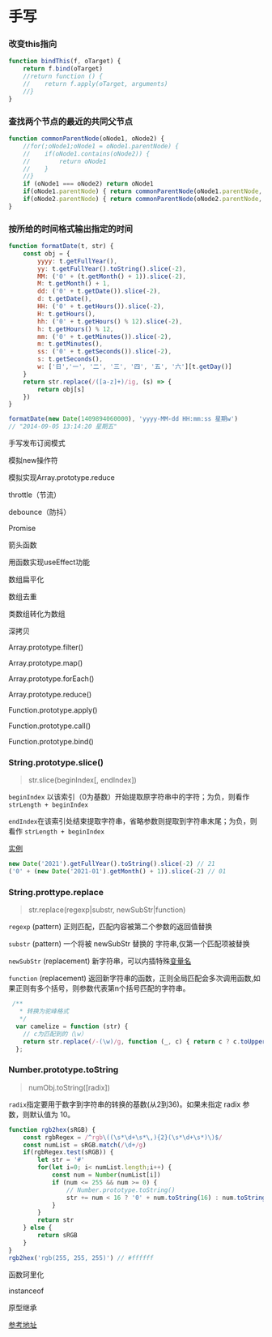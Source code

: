 # 手写

### 改变this指向
``` js
function bindThis(f, oTarget) {
    return f.bind(oTarget)
    //return function () {
    //    return f.apply(oTarget, arguments)
    //}
}
```
### 查找两个节点的最近的共同父节点
```js
function commonParentNode(oNode1, oNode2) {
    //for(;oNode1;oNode1 = oNode1.parentNode) {
    //    if(oNode1.contains(oNode2)) {
    //        return oNode1
    //    }
    //}
    if (oNode1 === oNode2) return oNode1
    if(oNode1.parentNode) { return commonParentNode(oNode1.parentNode, oNode2) }
    if(oNode2.parentNode) { return commonParentNode(oNode2.parentNode, oNode1) }
}
```

### 按所给的时间格式输出指定的时间

```js
function formatDate(t, str) {
    const obj = {
        yyyy: t.getFullYear(),
        yy: t.getFullYear().toString().slice(-2),
        MM: ('0' + (t.getMonth() + 1)).slice(-2),
        M: t.getMonth() + 1,
        dd: ('0' + t.getDate()).slice(-2),
        d: t.getDate(),
        HH: ('0' + t.getHours()).slice(-2),
        H: t.getHours(),
        hh: ('0' + t.getHours() % 12).slice(-2),
        h: t.getHours() % 12,
        mm: ('0' + t.getMinutes()).slice(-2),
        m: t.getMinutes(),
        ss: ('0' + t.getSeconds()).slice(-2),
        s: t.getSeconds(),
        w: ['日','一', '二', '三', '四', '五', '六'][t.getDay()]
    }
    return str.replace(/([a-z]+)/ig, (s) => {
        return obj[s]
    })
}

formatDate(new Date(1409894060000), 'yyyy-MM-dd HH:mm:ss 星期w')
// "2014-09-05 13:14:20 星期五"
```

手写发布订阅模式

模拟new操作符

模拟实现Array.prototype.reduce

throttle（节流）

debounce（防抖）

Promise

箭头函数

用函数实现useEffect功能

数组扁平化

数组去重

类数组转化为数组

深拷贝

Array.prototype.filter()

Array.prototype.map()

Array.prototype.forEach()

Array.prototype.reduce()

Function.prototype.apply()

Function.prototype.call()

Function.prototype.bind()

### String.prototype.slice()

> str.slice(beginIndex[, endIndex])

`beginIndex` 以该索引（0为基数）开始提取原字符串中的字符；为负，则看作 `strLength + beginIndex`

`endIndex`在该索引处结束提取字符串，省略参数则提取到字符串末尾；为负，则看作 `strLength + beginIndex`

[实例](#按所给的时间格式输出指定的时间)
```js
new Date('2021').getFullYear().toString().slice(-2) // 21
('0' + (new Date('2021-01').getMonth() + 1)).slice(-2) // 01
```

### String.prottype.replace

> str.replace(regexp|substr, newSubStr|function)

`regexp` (pattern) 正则匹配，匹配内容被第二个参数的返回值替换

`substr` (pattern) 一个将被 newSubStr 替换的 字符串,仅第一个匹配项被替换

`newSubStr` (replacement) 新字符串，可以内插特殊[变量名](https://developer.mozilla.org/zh-CN/docs/Web/JavaScript/Reference/Global_Objects/String/replace)

`function` (replacement) 返回新字符串的函数，正则全局匹配会多次调用函数,如果正则有多个括号，则参数代表第n个括号匹配的字符串。

```js
 /**
   * 转换为驼峰格式
   */
  var camelize = function (str) {
    // c为匹配到的（\w）
    return str.replace(/-(\w)/g, function (_, c) { return c ? c.toUpperCase() : ''; })
  };

```

### Number.prototype.toString

> numObj.toString([radix])

`radix`指定要用于数字到字符串的转换的基数(从2到36)。如果未指定 radix 参数，则默认值为 10。

```js
function rgb2hex(sRGB) {
    const rgbRegex = /^rgb\((\s*\d+\s*\,){2}(\s*\d+\s*)\)$/
    const numList = sRGB.match(/\d+/g)
    if(rgbRegex.test(sRGB)) {
        let str = '#'
        for(let i=0; i< numList.length;i++) {
            const num = Number(numList[i])
            if (num <= 255 && num >= 0) {
                // Number.prototype.toString()
                str += num < 16 ? '0' + num.toString(16) : num.toString(16)
            }
        }
        return str
    } else {
        return sRGB
    }
}
rgb2hex('rgb(255, 255, 255)') // #ffffff

```

函数珂里化

instanceof

原型继承

[参考地址](https://zhuanlan.zhihu.com/p/268821684)
